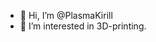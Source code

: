 - 👋 Hi, I’m @PlasmaKirill
- 👀 I’m interested in 3D-printing.

<!---
PlasmaKirill/PlasmaKirill is a ✨ special ✨ repository because its `README.md` (this file) appears on your GitHub profile.
You can click the Preview link to take a look at your changes.
--->
